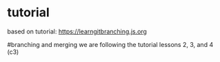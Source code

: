 # tutorial
based on tutorial: https://learngitbranching.js.org

#branching and merging
we are following the tutorial lessons 2, 3, and 4 (c3)